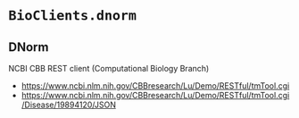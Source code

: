 # `BioClients.dnorm`

## DNorm

NCBI CBB REST client (Computational Biology Branch)

* <https://www.ncbi.nlm.nih.gov/CBBresearch/Lu/Demo/RESTful/tmTool.cgi>
* <https://www.ncbi.nlm.nih.gov/CBBresearch/Lu/Demo/RESTful/tmTool.cgi/Disease/19894120/JSON>
